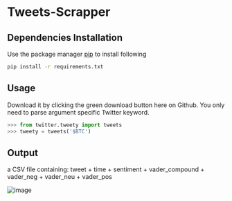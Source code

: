 # Tweets-Scrapper
## Dependencies Installation

Use the package manager [pip](https://pip.pypa.io/en/stable/) to install following
```bash
pip install -r requirements.txt
```

## Usage

Download it by clicking the green download button here on Github. You only need to parse argument specific Twitter keyword.
```python
>>> from twitter.tweety import tweets
>>> tweety = tweets('$BTC')
```

## Output

a CSV file containing: tweet +	time + sentiment + vader_compound +	vader_neg +	vader_neu +	vader_pos

![image](https://github.com/user-attachments/assets/c27c20c2-4859-437e-9d06-5d358f3c05c5)
